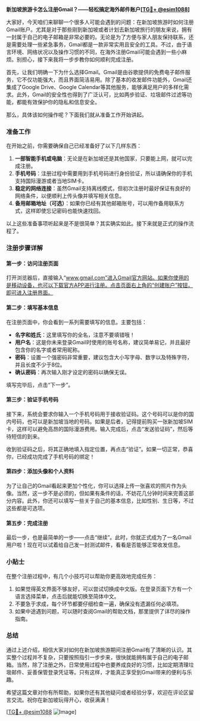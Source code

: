 **新加坡旅游卡怎么注册Gmail？——轻松搞定海外邮件账户[[TG💪+ @esim1088](https://t.me/s/esim1088)]**

大家好，今天咱们来聊聊一个很多人可能会遇到的问题：在新加坡旅游时如何注册Gmail账户。尤其是对于那些刚到新加坡或者计划去新加坡旅行的朋友来说，拥有一封属于自己的电子邮箱是非常必要的。无论是为了方便与家人朋友保持联系，还是需要处理一些紧急事务，Gmail都是一款非常实用且安全的工具。不过，由于语言环境、网络状况以及操作习惯的不同，在海外注册Gmail可能会遇到一些小麻烦。别担心，接下来我将一步步教你如何顺利完成注册。

首先，让我们明确一下为什么选择Gmail。Gmail是由谷歌提供的免费电子邮件服务，它不仅功能强大，而且界面简洁易用。除了基本的收发邮件功能外，Gmail还集成了Google Drive、Google Calendar等其他服务，能够满足用户的多样化需求。此外，Gmail的安全性也得到了广泛认可，比如两步验证、垃圾邮件过滤等功能，都能有效保护你的隐私和信息安全。

那么，具体该如何操作呢？下面我们就从准备工作开始讲起。

### 准备工作

在开始之前，你需要确保自己已经准备好了以下几样东西：

1. **一部智能手机或电脑**：无论是在新加坡还是其他国家，只要能上网，就可以完成注册。
2. **手机号码**：注册过程中需要用到手机号码进行身份验证，所以请确保你的手机支持国际漫游或者当地SIM卡。
3. **稳定的网络连接**：虽然Gmail支持离线模式，但初次注册时最好保证有良好的网络条件，以便顺利上传头像并填写相关信息。
4. **备用邮箱地址（可选）**：如果你已经有其他邮箱账号，可以用作备用联系方式，这样即使忘记密码也能快速找回。

以上这些准备事项听起来是不是很简单？其实确实如此。接下来就是正式的操作流程了。

### 注册步骤详解

#### 第一步：访问注册页面

打开浏览器后，直接输入“www.gmail.com”进入Gmail官方网站。如果你使用的是移动设备，也可以下载官方APP进行注册。点击页面右上角的“创建账户”按钮，即可进入注册界面。

#### 第二步：填写基本信息

在注册页面中，你会看到一系列需要填写的信息。主要包括：

- **名字和姓氏**：这里填写你的全名，注意不要填错哦！
- **用户名**：这是你未来登录Gmail时使用的账号名称，建议简单易记，并且最好包含你的名字或者常用昵称。
- **密码**：设置一个强密码非常重要，建议包含大小写字母、数字以及特殊字符，并且长度不少于8位。
- **确认密码**：再次输入刚才设定的密码以确保无误。

填写完毕后，点击“下一步”。

#### 第三步：验证手机号码

接下来，系统会要求你输入一个手机号码用于接收验证码。这个号码可以是你的国内号码，也可以是新加坡当地的号码。如果是后者，记得提前购买一张新加坡SIM卡，这样可以避免高昂的国际漫游费用。输入完成后，点击“发送验证码”，然后等待短信的到来。

收到验证码之后，将其正确地填入指定位置，再点击“验证”。如果一切正常，恭喜你，已经成功完成了手机号码的绑定！

#### 第四步：添加头像和个人资料

为了让自己的Gmail看起来更加个性化，你可以选择上传一张喜欢的照片作为头像。当然，这一步不是必须的，但如果有条件的话，不妨花几分钟时间来完善这部分内容。此外，你还可以填写一些关于自己的基本信息，比如性别、生日等，不过这些都是可选项。

#### 第五步：完成注册

最后一步，也是最简单的一步——点击“继续”。此时，你就正式成为了一名Gmail用户啦！现在可以试着给自己发一封测试邮件，看看是否能够正常收发信息。

### 小贴士

在整个注册过程中，有几个小技巧可以帮助你更高效地完成任务：

1. 如果觉得英文界面不够友好，可以尝试切换成中文版。在登录页面下方有一个语言选择菜单，点击后就能切换至简体中文。
2. 不要急于求成，每个环节都要仔细检查一遍，确保没有遗漏任何必填项。
3. 如果中途遇到问题，可以随时查阅Gmail的帮助文档，那里提供了详尽的操作指南。

### 总结

通过上述介绍，相信大家对如何在新加坡旅游期间注册Gmail有了清晰的认识。其实整个过程并不复杂，只要按照指引一步步来，很快就能拥有属于自己的电子邮箱。当然，除了注册之外，日常使用过程中也要养成良好的习惯，比如定期清理垃圾邮件、妥善保管登录凭证等。只有这样，才能真正享受到Gmail带来的便利与乐趣。

希望这篇文章对你有所帮助，如果你还有其他疑问或者经验分享，欢迎在评论区留言交流。祝你在新加坡玩得开心，收获满满！

[[TG💪+ @esim1088](https://t.me/s/esim1088) ![Image](https://i.postimg.cc/4NQfJmqS/Snipaste-2025-05-13-00-14-12.png)]